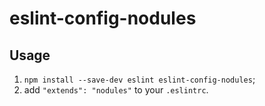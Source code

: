 # eslint-config-nodules

## Usage

1. `npm install --save-dev eslint eslint-config-nodules`;
2. add `"extends": "nodules"` to your `.eslintrc`.
